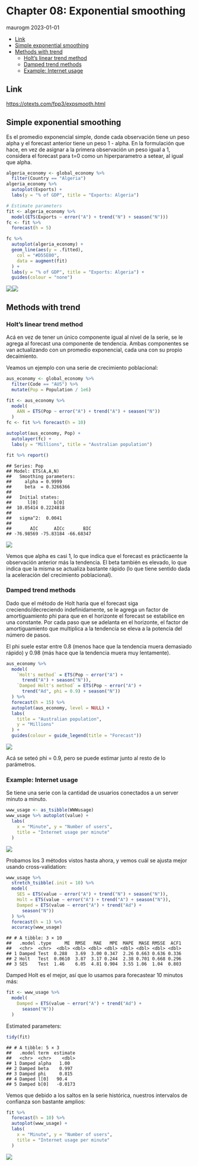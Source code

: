 Chapter 08: Exponential smoothing
================
maurogm
2023-01-01

-   [Link](#link)
-   [Simple exponential smoothing](#simple-exponential-smoothing)
-   [Methods with trend](#methods-with-trend)
    -   [Holt’s linear trend method](#holts-linear-trend-method)
    -   [Damped trend methods](#damped-trend-methods)
    -   [Example: Internet usage](#example-internet-usage)

## Link

<https://otexts.com/fpp3/expsmooth.html>

## Simple exponential smoothing

Es el promedio exponencial simple, donde cada observación tiene un peso
alpha y el forecast anterior tiene un peso 1 - alpha. En la formulación
que hace, en vez de asignar a la primera observación un peso igual a 1,
considera el forecast para t=0 como un hiperparametro a setear, al igual
que alpha.

``` r
algeria_economy <- global_economy %>%
  filter(Country == "Algeria")
algeria_economy %>%
  autoplot(Exports) +
  labs(y = "% of GDP", title = "Exports: Algeria")

# Estimate parameters
fit <- algeria_economy %>%
  model(ETS(Exports ~ error("A") + trend("N") + season("N")))
fc <- fit %>%
  forecast(h = 5)

fc %>%
  autoplot(algeria_economy) +
  geom_line(aes(y = .fitted),
    col = "#D55E00",
    data = augment(fit)
  ) +
  labs(y = "% of GDP", title = "Exports: Algeria") +
  guides(colour = "none")
```

![](/workspaces/fpp/rendered_files/ch_08_files/figure-gfm/unnamed-chunk-1-1.png)![](/workspaces/fpp/rendered_files/ch_08_files/figure-gfm/unnamed-chunk-1-2.png)

## Methods with trend

### Holt’s linear trend method

Acá en vez de tener un único componente igual al nivel de la serie, se
le agrega al forecast una componente de tendencia. Ambas componentes se
van actualizando con un promedio exponencial, cada una con su propio
decaimiento.

Veamos un ejemplo con una serie de crecimiento poblacional:

``` r
aus_economy <- global_economy %>%
  filter(Code == "AUS") %>%
  mutate(Pop = Population / 1e6)

fit <- aus_economy %>%
  model(
    AAN = ETS(Pop ~ error("A") + trend("A") + season("N"))
  )
fc <- fit %>% forecast(h = 10)

autoplot(aus_economy, Pop) +
  autolayer(fc) +
  labs(y = "Millions", title = "Australian population")

fit %>% report()
```

    ## Series: Pop 
    ## Model: ETS(A,A,N) 
    ##   Smoothing parameters:
    ##     alpha = 0.9999 
    ##     beta  = 0.3266366 
    ## 
    ##   Initial states:
    ##      l[0]      b[0]
    ##  10.05414 0.2224818
    ## 
    ##   sigma^2:  0.0041
    ## 
    ##       AIC      AICc       BIC 
    ## -76.98569 -75.83184 -66.68347

![](/workspaces/fpp/rendered_files/ch_08_files/figure-gfm/unnamed-chunk-2-1.png)<!-- -->

Vemos que alpha es casi 1, lo que indica que el forecast es prácticaente
la observación anterior más la tendencia. El beta también es elevado, lo
que indica que la misma se actualiza bastante rápido (lo que tiene
sentido dada la aceleración del crecimiento poblacional).

### Damped trend methods

Dado que el método de Holt haría que el forecast siga
creciendo/decreciendo indefinidamente, se le agrega un factor de
amortiguamiento phi para que en el horizonte el forecast se estabilice
en una constante. Por cada paso que se adelanta en el horizonte, el
factor de amortiguamiento que multiplica a la tendencia se eleva a la
potencia del número de pasos.

El phi suele estar entre 0.8 (menos hace que la tendencia muera
demasiado rápido) y 0.98 (más hace que la tendencia muera muy
lentamente).

``` r
aus_economy %>%
  model(
    `Holt's method` = ETS(Pop ~ error("A") +
      trend("A") + season("N")),
    `Damped Holt's method` = ETS(Pop ~ error("A") +
      trend("Ad", phi = 0.9) + season("N"))
  ) %>%
  forecast(h = 15) %>%
  autoplot(aus_economy, level = NULL) +
  labs(
    title = "Australian population",
    y = "Millions"
  ) +
  guides(colour = guide_legend(title = "Forecast"))
```

![](/workspaces/fpp/rendered_files/ch_08_files/figure-gfm/unnamed-chunk-3-1.png)<!-- -->

Acá se seteó phi = 0.9, pero se puede estimar junto al resto de lo
parámetros.

### Example: Internet usage

Se tiene una serie con la cantidad de usuarios conectados a un server
minuto a minuto.

``` r
www_usage <- as_tsibble(WWWusage)
www_usage %>% autoplot(value) +
  labs(
    x = "Minute", y = "Number of users",
    title = "Internet usage per minute"
  )
```

![](/workspaces/fpp/rendered_files/ch_08_files/figure-gfm/unnamed-chunk-4-1.png)<!-- -->

Probamos los 3 métodos vistos hasta ahora, y vemos cuál se ajusta mejor
usando cross-validation:

``` r
www_usage %>%
  stretch_tsibble(.init = 10) %>%
  model(
    SES = ETS(value ~ error("A") + trend("N") + season("N")),
    Holt = ETS(value ~ error("A") + trend("A") + season("N")),
    Damped = ETS(value ~ error("A") + trend("Ad") +
      season("N"))
  ) %>%
  forecast(h = 1) %>%
  accuracy(www_usage)
```

    ## # A tibble: 3 × 10
    ##   .model .type     ME  RMSE   MAE   MPE  MAPE  MASE RMSSE  ACF1
    ##   <chr>  <chr>  <dbl> <dbl> <dbl> <dbl> <dbl> <dbl> <dbl> <dbl>
    ## 1 Damped Test  0.288   3.69  3.00 0.347  2.26 0.663 0.636 0.336
    ## 2 Holt   Test  0.0610  3.87  3.17 0.244  2.38 0.701 0.668 0.296
    ## 3 SES    Test  1.46    6.05  4.81 0.904  3.55 1.06  1.04  0.803

Damped Holt es el mejor, así que lo usamos para forecastear 10 minutos
más:

``` r
fit <- www_usage %>%
  model(
    Damped = ETS(value ~ error("A") + trend("Ad") +
      season("N"))
  )
```

Estimated parameters:

``` r
tidy(fit)
```

    ## # A tibble: 5 × 3
    ##   .model term  estimate
    ##   <chr>  <chr>    <dbl>
    ## 1 Damped alpha   1.00  
    ## 2 Damped beta    0.997 
    ## 3 Damped phi     0.815 
    ## 4 Damped l[0]   90.4   
    ## 5 Damped b[0]   -0.0173

Vemos que debido a los saltos en la serie histórica, nuestros intervalos
de confianza son bastante amplios:

``` r
fit %>%
  forecast(h = 10) %>%
  autoplot(www_usage) +
  labs(
    x = "Minute", y = "Number of users",
    title = "Internet usage per minute"
  )
```

![](/workspaces/fpp/rendered_files/ch_08_files/figure-gfm/unnamed-chunk-8-1.png)<!-- -->
